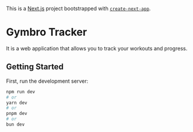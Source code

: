 This is a [Next.js](https://nextjs.org/) project bootstrapped with [`create-next-app`](https://github.com/vercel/next.js/tree/canary/packages/create-next-app).

# Gymbro Tracker

It is a web application that allows you to track your workouts and progress.

## Getting Started

First, run the development server:

```bash
npm run dev
# or
yarn dev
# or
pnpm dev
# or
bun dev
```
